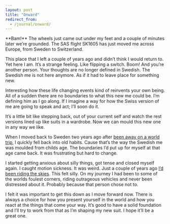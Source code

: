 ```yaml
---
layout: post
title: "Onward"
redirect_from:
  - /journal/onward/
---
```


<p class="intro" markdown="1">**Bam!** The wheels just came out under my feet and a couple of minutes later we’re grounded. The SAS flight SK1605 has just moved me across Europe, from Sweden to Switzerland.</p>

This place that I left a couple of years ago and didn’t think I would return to. Yet here I am. It’s a strange feeling. Like flipping a switch. Boom! And you’re another person. Your thoughts are no longer defined in Swedish. The Swedish me is not here anymore. As if it had to leave place for something new.

Interesting how these life changing events kind of reinvents your own being. All of a sudden there are no boundaries to what this new me could be. I’m defining him as I go along. If I imagine a way for how the Swiss version of me are going to speak and act; I’ll soon do it.

It’s a little bit like stepping back, out of your current self and watch the rest versions lined up like suits in a wardrobe. Now we can mould this new one in any way we like.

When I moved back to Sweden two years ago after [been away on a world trip](/journal/getting-on-that-plane), I quickly fell back into old habits. Cause that’s the way the Swedish me was moulded from childs age. The boundaries I’d put up for myself at that age came back. It was frustrating but hard to change.

I started getting anxious about silly things, got tense and closed myself again. I caught motion sickness. It was weird. Just a couple of years ago [I’d been riding the skies](/journal/bounded-by-assumptions/). This felt silly. On my journey I had been to some of the worlds foulest corners, riding outrageous vehicles and never been distressed about it. Probably because that person chose not to.

I felt it was important to get this down as I move forward now. There is always a choice for how you present yourself in the world and how you react at the things that come your way. It’s good to have a solid foundation and I’ll try to work from that as I’m shaping my new suit. I hope it’ll be a great one.
